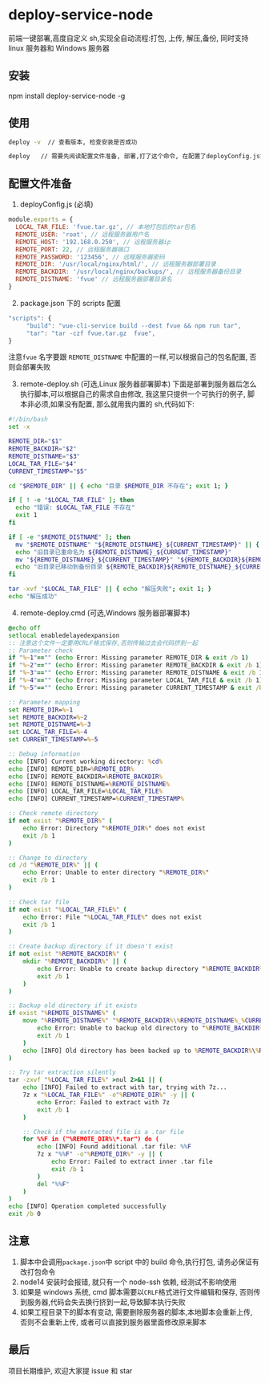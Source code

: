 # deploy-service-node

前端一键部署,高度自定义 sh,实现全自动流程:打包, 上传, 解压,备份, 同时支持 linux 服务器和 Windows 服务器

## 安装

npm install deploy-service-node -g

## 使用

```sh
deploy -v  // 查看版本, 检查安装是否成功
```

```sh
deploy   // 需要先阅读配置文件准备, 部署,打了这个命令, 在配置了deployConfig.js前提下, 就可以自动打包部署了
```

## 配置文件准备

1. deployConfig.js (必填)

```js
module.exports = {
  LOCAL_TAR_FILE: 'fvue.tar.gz', // 本地打包后的tar包名
  REMOTE_USER: 'root', // 远程服务器用户名
  REMOTE_HOST: '192.168.0.250', // 远程服务器ip
  REMOTE_PORT: 22, // 远程服务器端口
  REMOTE_PASSWORD: '123456', // 远程服务器密码
  REMOTE_DIR: '/usr/local/nginx/html/', // 远程服务器部署目录
  REMOTE_BACKDIR: '/usr/local/nginx/backups/', // 远程服务器备份目录
  REMOTE_DISTNAME: 'fvue' // 远程服务器部署目录名
}
```

2. package.json 下的 scripts 配置

```js
"scripts": {
     "build": "vue-cli-service build --dest fvue && npm run tar",
     "tar": "tar -czf fvue.tar.gz  fvue",
}
```

注意`fvue` 名字要跟 `REMOTE_DISTNAME` 中配置的一样,可以根据自己的包名配置, 否则会部署失败

3. remote-deploy.sh (可选,Linux 服务器部署脚本)
   下面是部署到服务器后怎么执行脚本,可以根据自己的需求自由修改, 我这里只提供一个可执行的例子, 脚本非必须,如果没有配置, 那么就用我内置的 sh,代码如下:

```sh
#!/bin/bash
set -x

REMOTE_DIR="$1"
REMOTE_BACKDIR="$2"
REMOTE_DISTNAME="$3"
LOCAL_TAR_FILE="$4"
CURRENT_TIMESTAMP="$5"

cd "$REMOTE_DIR" || { echo "目录 $REMOTE_DIR 不存在"; exit 1; }

if [ ! -e "$LOCAL_TAR_FILE" ]; then
  echo "错误: $LOCAL_TAR_FILE 不存在"
  exit 1
fi

if [ -e "$REMOTE_DISTNAME" ]; then
  mv "$REMOTE_DISTNAME" "${REMOTE_DISTNAME}_${CURRENT_TIMESTAMP}" || { echo "重命名失败"; exit 1; }
  echo "旧目录已重命名为 ${REMOTE_DISTNAME}_${CURRENT_TIMESTAMP}"
  mv "${REMOTE_DISTNAME}_${CURRENT_TIMESTAMP}" "${REMOTE_BACKDIR}${REMOTE_DISTNAME}_${CURRENT_TIMESTAMP}" || { echo "移动到备份目录失败"; exit 1; }
  echo "旧目录已移动到备份目录 ${REMOTE_BACKDIR}${REMOTE_DISTNAME}_${CURRENT_TIMESTAMP}"
fi

tar -xvf "$LOCAL_TAR_FILE" || { echo "解压失败"; exit 1; }
echo "解压成功"
```

4. remote-deploy.cmd (可选,Windows 服务器部署脚本)

```cmd
@echo off
setlocal enabledelayedexpansion
:: 注意这个文件一定要用CRLF格式保存,否则传输过去会代码挤到一起
:: Parameter check
if "%~1"=="" (echo Error: Missing parameter REMOTE_DIR & exit /b 1)
if "%~2"=="" (echo Error: Missing parameter REMOTE_BACKDIR & exit /b 1)
if "%~3"=="" (echo Error: Missing parameter REMOTE_DISTNAME & exit /b 1)
if "%~4"=="" (echo Error: Missing parameter LOCAL_TAR_FILE & exit /b 1)
if "%~5"=="" (echo Error: Missing parameter CURRENT_TIMESTAMP & exit /b 1)

:: Parameter mapping
set REMOTE_DIR=%~1
set REMOTE_BACKDIR=%~2
set REMOTE_DISTNAME=%~3
set LOCAL_TAR_FILE=%~4
set CURRENT_TIMESTAMP=%~5

:: Debug information
echo [INFO] Current working directory: %cd%
echo [INFO] REMOTE_DIR=%REMOTE_DIR%
echo [INFO] REMOTE_BACKDIR=%REMOTE_BACKDIR%
echo [INFO] REMOTE_DISTNAME=%REMOTE_DISTNAME%
echo [INFO] LOCAL_TAR_FILE=%LOCAL_TAR_FILE%
echo [INFO] CURRENT_TIMESTAMP=%CURRENT_TIMESTAMP%

:: Check remote directory
if not exist "%REMOTE_DIR%" (
    echo Error: Directory "%REMOTE_DIR%" does not exist
    exit /b 1
)

:: Change to directory
cd /d "%REMOTE_DIR%" || (
    echo Error: Unable to enter directory "%REMOTE_DIR%"
    exit /b 1
)

:: Check tar file
if not exist "%LOCAL_TAR_FILE%" (
    echo Error: File "%LOCAL_TAR_FILE%" does not exist
    exit /b 1
)

:: Create backup directory if it doesn't exist
if not exist "%REMOTE_BACKDIR%" (
    mkdir "%REMOTE_BACKDIR%" || (
        echo Error: Unable to create backup directory "%REMOTE_BACKDIR%"
        exit /b 1
    )
)

:: Backup old directory if it exists
if exist "%REMOTE_DISTNAME%" (
    move "%REMOTE_DISTNAME%" "%REMOTE_BACKDIR%\%REMOTE_DISTNAME%_%CURRENT_TIMESTAMP%" || (
        echo Error: Unable to backup old directory to "%REMOTE_BACKDIR%"
        exit /b 1
    )
    echo [INFO] Old directory has been backed up to %REMOTE_BACKDIR%\%REMOTE_DISTNAME%_%CURRENT_TIMESTAMP%
)

:: Try tar extraction silently
tar -zxvf "%LOCAL_TAR_FILE%" >nul 2>&1 || (
    echo [INFO] Failed to extract with tar, trying with 7z...
    7z x "%LOCAL_TAR_FILE%" -o"%REMOTE_DIR%" -y || (
        echo Error: Failed to extract with 7z
        exit /b 1
    )

    :: Check if the extracted file is a .tar file
    for %%F in ("%REMOTE_DIR%\*.tar") do (
        echo [INFO] Found additional .tar file: %%F
        7z x "%%F" -o"%REMOTE_DIR%" -y || (
            echo Error: Failed to extract inner .tar file
            exit /b 1
        )
        del "%%F"
    )
)
echo [INFO] Operation completed successfully
exit /b 0
```

## 注意

1. 脚本中会调用`package.json`中 script 中的 build 命令,执行打包, 请务必保证有改打包命令
2. node14 安装时会报错, 就只有一个 node-ssh 依赖, 经测试不影响使用
3. 如果是 windows 系统, cmd 脚本需要以`CRLF`格式进行文件编辑和保存, 否则传到服务器,代码会失去换行挤到一起,导致脚本执行失败
4. 如果工程目录下的脚本有变动, 需要删除服务器的脚本,本地脚本会重新上传, 否则不会重新上传, 或者可以直接到服务器里面修改原来脚本

## 最后

项目长期维护, 欢迎大家提 issue 和 star
